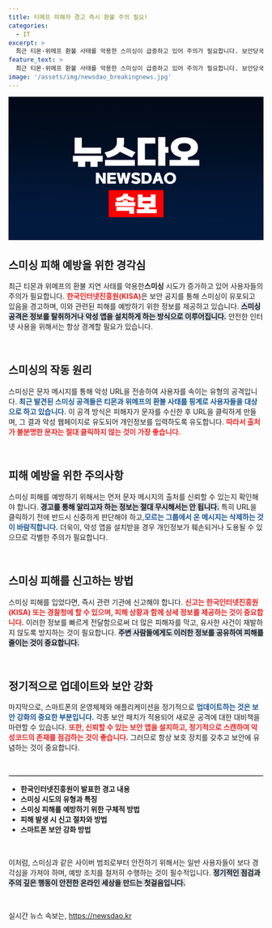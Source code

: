 ```yaml
---
title: 티메프 피해자 경고 즉시 환불 주의 필요!
categories:
  - IT
excerpt: >
  최근 티몬·위메프 환불 사태를 악용한 스미싱이 급증하고 있어 주의가 필요합니다. 보안당국은 악성 앱 설치로 인한 개인정보 유출 및 스팸 발송 위험을 경고하며, 출처 불명 URL 클릭을 금지하고 있습니다.
feature_text: >
  최근 티몬·위메프 환불 사태를 악용한 스미싱이 급증하고 있어 주의가 필요합니다. 보안당국은 악성 앱 설치로 인한 개인정보 유출 및 스팸 발송 위험을 경고하며, 출처 불명 URL 클릭을 금지하고 있습니다.
image: '/assets/img/newsdao_breakingnews.jpg'
---
```


<p><img src="/assets/img/newsdao_breakingnews.jpg" alt="flaretime 속보" /></p>

<h2 data-ke-size="size26">스미싱 피해 예방을 위한 경각심</h2>

<p data-ke-size="size16">최근 티몬과 위메프의 환불 지연 사태를 악용한<strong><b>스미싱</b></strong> 시도가 증가하고 있어 사용자들의 주의가 필요합니다. <b><span style="color: #ee2323;">한국인터넷진흥원(KISA)</span></b>은 보안 공지를 통해 스미싱이 유포되고 있음을 경고하며, 이와 관련된 피해를 예방하기 위한 정보를 제공하고 있습니다. <b><span style="background-color: #21538527;">스미싱 공격은 정보를 탈취하거나 악성 앱을 설치하게 하는 방식으로 이루어집니다.</span></b> 안전한 인터넷 사용을 위해서는 항상 경계할 필요가 있습니다.</p>

<p data-ke-size="size16">&nbsp;</p>

<h2 data-ke-size="size26">스미싱의 작동 원리</h2>

<p data-ke-size="size16">스미싱은 문자 메시지를 통해 악성 URL을 전송하여 사용자를 속이는 유형의 공격입니다. <b><span style="color: #1a5490;">최근 발견된 스미싱 공격들은 티몬과 위메프의 환불 사태를 핑계로 사용자들을 대상으로 하고 있습니다.</span></b> 이 공격 방식은 피해자가 문자를 수신한 후 URL을 클릭하게 만들며, 그 결과 악성 웹페이지로 유도되어 개인정보를 입력하도록 유도합니다. <b><span style="color: #ee2323;">따라서 출처가 불분명한 문자는 절대 클릭하지 않는 것이 가장 좋습니다.</span></b></p>

<p data-ke-size="size16">&nbsp;</p>

<h2 data-ke-size="size26">피해 예방을 위한 주의사항</h2>

<p data-ke-size="size16">스미싱 피해를 예방하기 위해서는 먼저 문자 메시지의 출처를 신뢰할 수 있는지 확인해야 합니다. <b><span style="background-color: #21538527;">경고를 통해 알리고자 하는 정보는 절대 무시해서는 안 됩니다.</span></b> 특히 URL을 클릭하기 전에 반드시 신중하게 판단해야 하고,<b><span style="color: #1a5490;">모르는 그룹에서 온 메시지는 삭제하는 것이 바람직합니다.</span></b> 더욱이, 악성 앱을 설치받을 경우 개인정보가 훼손되거나 도용될 수 있으므로 각별한 주의가 필요합니다.</p>

<p data-ke-size="size16">&nbsp;</p>

<h2 data-ke-size="size26">스미싱 피해를 신고하는 방법</h2>

<p data-ke-size="size16">스미싱 피해를 입었다면, 즉시 관련 기관에 신고해야 합니다. <b><span style="color: #ee2323;">신고는 한국인터넷진흥원(KISA) 또는 경찰청에 할 수 있으며, 피해 상황과 함께 상세 정보를 제공하는 것이 중요합니다.</span></b> 이러한 정보를 빠르게 전달함으로써 더 많은 피해자를 막고, 유사한 사건이 재발하지 않도록 방지하는 것이 필요합니다. <b><span style="background-color: #21538527;">주변 사람들에게도 이러한 정보를 공유하여 피해를 줄이는 것이 중요합니다.</span></b></p>

<p data-ke-size="size16">&nbsp;</p>

<h2 data-ke-size="size26">정기적으로 업데이트와 보안 강화</h2>

<p data-ke-size="size16">마지막으로, 스마트폰의 운영체제와 애플리케이션을 정기적으로 <b><span style="color: #1a5490;">업데이트하는 것은 보안 강화의 중요한 부분입니다.</span></b> 각종 보안 패치가 적용되어 새로운 공격에 대한 대비책을 마련할 수 있습니다. <b><span style="color: #ee2323;">또한, 신뢰할 수 있는 보안 앱을 설치하고, 정기적으로 스캔하여 악성코드의 존재를 점검하는 것이 좋습니다.</span></b> 그러므로 항상 보호 장치를 갖추고 보안에 유념하는 것이 중요합니다.</p>

<p data-ke-size="size16">&nbsp;</p>

<hr style="border: 1px solid #ccc;">

<ul>
<li><b>한국인터넷진흥원이 발표한 경고 내용</b></li>
<li><b>스미싱 시도의 유형과 특징</b></li>
<li><b>스미싱 피해를 예방하기 위한 구체적 방법</b></li>
<li><b>피해 발생 시 신고 절차와 방법</b></li>
<li><b>스마트폰 보안 강화 방법</b></li>
</ul>

<p data-ke-size="size16">&nbsp;</p>

<p data-ke-size="size16">이처럼, 스미싱과 같은 사이버 범죄로부터 안전하기 위해서는 일반 사용자들이 보다 경각심을 가져야 하며, 예방 조치를 철저히 수행하는 것이 필수적입니다. <b><span style="background-color: #21538527;">정기적인 점검과 주의 깊은 행동이 안전한 온라인 세상을 만드는 첫걸음입니다.</span></b></p>

<p data-ke-size="size16">&nbsp;</p>
실시간 뉴스 속보는, <a href="https://newsdao.kr" rel="dofollow">https://newsdao.kr</a>


